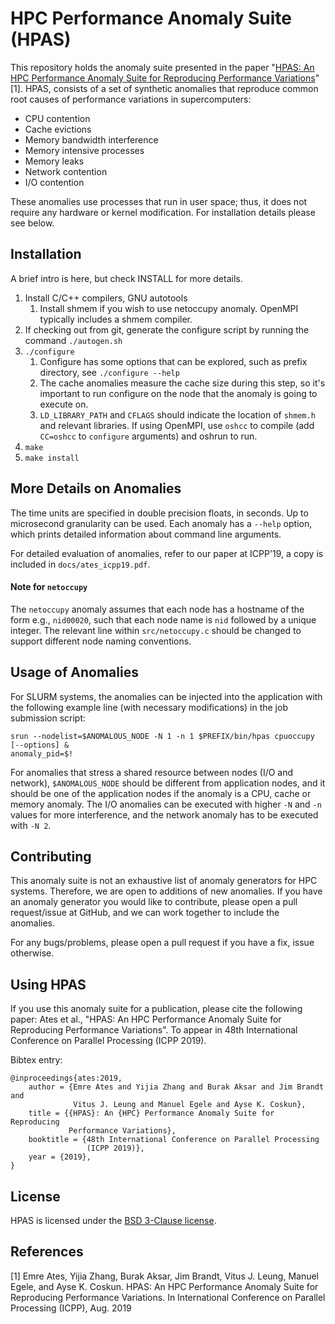 HPC Performance Anomaly Suite (HPAS)
====================================

This repository holds the anomaly suite presented in the paper "[HPAS: An HPC Performance Anomaly Suite for Reproducing Performance Variations](https://github.com/peaclab/HPAS/blob/master/docs/ates_icpp19.pdf)"[1]. HPAS, consists of a set of synthetic anomalies that reproduce common root causes of performance variations in supercomputers:

* CPU contention
* Cache evictions
* Memory bandwidth interference
* Memory intensive processes
* Memory leaks
* Network contention
* I/O contention 

These anomalies use processes that run in user space; thus, it does not require any hardware or kernel modification. For installation details please see below. 


Installation
------------
A brief intro is here, but check INSTALL for more details.
1. Install C/C++ compilers, GNU autotools
    1. Install shmem if you wish to use netoccupy anomaly. OpenMPI typically
       includes a shmem compiler.
2. If checking out from git, generate the configure script by running the
   command `./autogen.sh`
3. `./configure`
    1. Configure has some options that can be explored, such as prefix
       directory, see `./configure --help`
    2. The cache anomalies measure the cache size during this step, so it's
       important to run configure on the node that the anomaly is going to
       execute on.
    3. `LD_LIBRARY_PATH` and `CFLAGS` should indicate the location of `shmem.h` and
       relevant libraries. If using OpenMPI, use `oshcc` to compile (add
       `CC=oshcc` to `configure` arguments) and oshrun to run.
4. `make`
5. `make install`

More Details on Anomalies
-------------------------

The time units are specified in double precision floats, in seconds. Up to
microsecond granularity can be used. Each anomaly has a `--help` option, which
prints detailed information about command line arguments.

For detailed evaluation of anomalies, refer to our paper at ICPP'19, a copy is
included in `docs/ates_icpp19.pdf`.

#### Note for `netoccupy`
The `netoccupy` anomaly assumes that each node has a hostname of the form e.g.,
`nid00020`, such that each node name is `nid` followed by a unique integer. The
relevant line within `src/netoccupy.c` should be changed to support different
node naming conventions.


Usage of Anomalies
------------------

For SLURM systems, the anomalies can be injected into the application with the
following example line (with necessary modifications) in the job submission script:

```
srun --nodelist=$ANOMALOUS_NODE -N 1 -n 1 $PREFIX/bin/hpas cpuoccupy [--options] &
anomaly_pid=$!
```

For anomalies that stress a shared resource between nodes (I/O and network),
`$ANOMALOUS_NODE` should be different from application nodes, and it should be
one of the application nodes if the anomaly is a CPU, cache or memory anomaly.
The I/O anomalies can be executed with higher `-N` and `-n` values for more
interference, and the network anomaly has to be executed with `-N 2`.


Contributing
------------

This anomaly suite is not an exhaustive list of anomaly generators for HPC
systems. Therefore, we are open to additions of new anomalies. If you have an
anomaly generator you would like to contribute, please open a pull request/issue
at GitHub, and we can work together to include the anomalies.

For any bugs/problems, please open a pull request if you have a fix, issue
otherwise.

Using HPAS
-----

If you use this anomaly suite for a publication, please cite the following
paper: Ates et al., "HPAS: An HPC Performance Anomaly Suite for Reproducing
Performance Variations". To appear in 48th International Conference on Parallel
Processing (ICPP 2019).

Bibtex entry:
```
@inproceedings{ates:2019,
    author = {Emre Ates and Yijia Zhang and Burak Aksar and Jim Brandt and
              Vitus J. Leung and Manuel Egele and Ayse K. Coskun},
    title = {{HPAS}: An {HPC} Performance Anomaly Suite for Reproducing
             Performance Variations},
    booktitle = {48th International Conference on Parallel Processing
                 (ICPP 2019)},
    year = {2019},
}
```

License
-----

HPAS is licensed under the [BSD 3-Clause license](https://github.com/peaclab/HPAS/blob/master/LICENSE).

References
-----

[1] Emre Ates, Yijia Zhang, Burak Aksar, Jim Brandt, Vitus J. Leung, Manuel Egele, and Ayse K. Coskun. HPAS: An HPC Performance Anomaly Suite for Reproducing Performance Variations. In International Conference on Parallel Processing (ICPP), Aug. 2019
